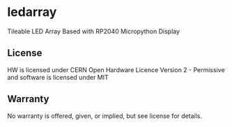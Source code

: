 # ledarray
Tileable LED Array Based with RP2040 Micropython Display


## License

HW is licensed under CERN Open Hardware Licence Version 2 - Permissive
and software is licensed under MIT

## Warranty

No warranty is offered, given, or implied, but see license for details. 
